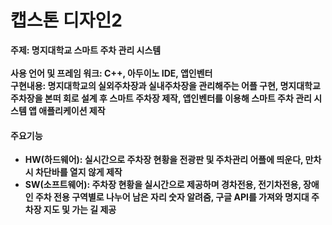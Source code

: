 # 캡스톤 디자인2

<b>주제: 명지대학교 스마트 주차 관리 시스템<br><br>
사용 언어 및 프레임 워크: C++, 아두이노 IDE, 앱인벤터<br>
구현내용: 명지대학교의 실외주차장과 실내주차장을 관리해주는 어플 구현, 명지대학교 주차장을 본떠 
회로 설계 후 스마트 주차장 제작, 앱인벤터를 이용해 스마트 주차 관리 시스템 앱 애플리케이션 제작<br>
#### 주요기능
- HW(하드웨어): 실시간으로 주차장 현황을 전광판 및 주차관리 어플에 띄운다, 만차 시 차단바를 열지 않게 제작
- SW(소프트웨어): 주차장 현황을 실시간으로 제공하며 경차전용, 전기차전용, 장애인 주차 전용 구역별로 나누어 남은 자리 숫자 알려줌,
구글 API를 가져와 명지대 주차장 지도 및 가는 길 제공
<br>
</b>
